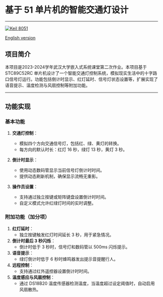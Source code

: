 # 基于 51 单片机的智能交通灯设计

---

[![Keil 8051](https://img.shields.io/badge/Keil-8051-blue)](https://www.keil.com/download/product/)

[English version](README-en.md)

## 项目简介
本项目是2023-2024学年武汉大学嵌入式系统课堂第二次作业。本项目基于 STC89C52RC 单片机设计了一个智能交通灯控制系统，模拟现实生活中的十字路口信号灯运行。功能包括倒计时显示、红灯延时、信号灯状态设置等，扩展实现了语音提示、温度检测与风扇控制等附加功能。

---


## 功能实现

### 基本功能
1. **交通灯控制**：
   - 模拟四个方向交通信号灯，包括红、绿、黄灯的转换。
   - 每方向的默认时长：红灯 16 秒，绿灯 13 秒，黄灯 3 秒。

2. **倒计时显示**：
   - 使用动态数码管显示当前信号灯倒计时时间。
   - 提供动态刷新机制，确保显示流畅无重影。

3. **操作员设置**：
   - 支持通过独立按键或矩阵键盘设置倒计时时间。
   - 自定义模式允许红绿灯时间的实时调整。

### 附加功能（加分项）
1. **红灯延时**：
   - 独立按键触发红灯时间延长 3 秒，用于紧急情况。
2. **倒计时最后 3 秒闪烁**：
   - 倒计时低于 3 秒时，信号灯和数码管以 500ms 闪烁提示。
3. **语音提示**：
   - 绿灯倒计时低于 6 秒时蜂鸣器发出提示音提醒行人。
4. **远程控制**：
   - 支持通过红外遥控器设置倒计时时间。
5. **温度感应与风扇控制**：
   - 通过 DS18B20 温度传感器检测温度，当温度超过设定阈值时，自动启用风扇散热。

